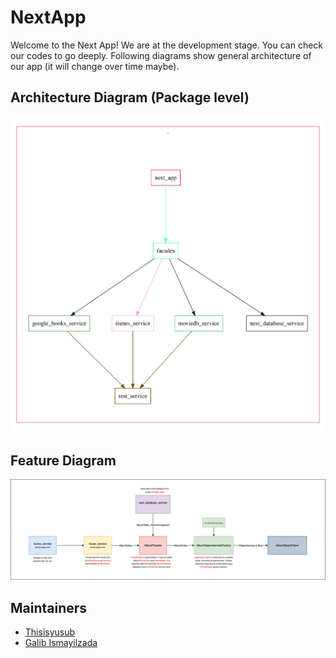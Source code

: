 # NextApp

Welcome to the Next App! We are at the development stage. You can check our codes to go deeply. Following diagrams show general architecture of our app (it will change over time maybe).

## Architecture Diagram (Package level)

![](./architecture.svg)

## Feature Diagram 

![](./example_feature_diagram.svg)

## Maintainers

- [Thisisyusub](https://github.com/thisisyusub)
- [Galib Ismayilzada](https://github.com/Galib33)
